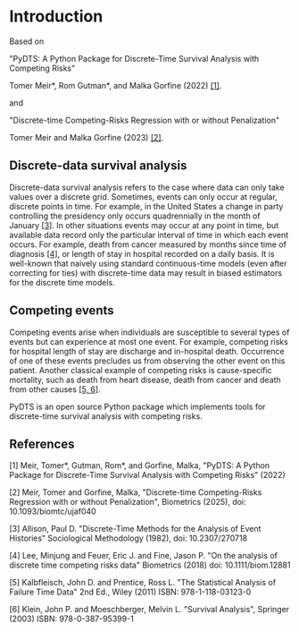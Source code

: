 # Introduction

Based on 

"PyDTS: A Python Package for Discrete-Time Survival Analysis with Competing Risks"

Tomer Meir\*, Rom Gutman\*, and Malka Gorfine (2022) [[1]](#1).

and

"Discrete-time Competing-Risks Regression with or without Penalization"

Tomer Meir and Malka Gorfine (2023) [[2]](#2).

## Discrete-data survival analysis
Discrete-data survival analysis refers to the case where data can only take values over a discrete grid. Sometimes, events can only occur at regular, discrete points in time. For example, in the United States a change in party controlling the presidency only occurs quadrennially in the month of January [[3]](#3). In other situations events may occur at any point in time, but available data record only the particular interval of time in which each event occurs. For example, death from cancer measured by months since time of diagnosis [[4]](#4), or length of stay in hospital recorded on a daily basis. It is well-known that naively using standard continuous-time models (even after correcting for ties) with discrete-time data may result in biased estimators for the discrete time models.

## Competing events

Competing events arise when individuals are susceptible to several types of events but can experience at most one event. For example, competing risks for hospital length of stay are discharge and in-hospital death. Occurrence of one of these events precludes us from observing the other event on this patient. Another classical example of competing risks is cause-specific mortality, such as death from heart disease, death from cancer and death from other causes [[5, 6]](#5#6). 


PyDTS is an open source Python package which implements tools for discrete-time survival analysis with competing risks.


## References
<a id="1">[1]</a> 
Meir, Tomer\*, Gutman, Rom\*, and Gorfine, Malka, 
"PyDTS: A Python Package for Discrete-Time Survival Analysis with Competing Risks"
(2022)

<a id="2">[2]</a> 
Meir, Tomer and Gorfine, Malka, 
"Discrete-time Competing-Risks Regression with or without Penalization", Biometrics (2025), doi: 10.1093/biomtc/ujaf040

<a id="3">[3]</a> 
Allison, Paul D.
"Discrete-Time Methods for the Analysis of Event Histories"
Sociological Methodology (1982),
doi: 10.2307/270718

<a id="4">[4]</a> 
Lee, Minjung and Feuer, Eric J. and Fine, Jason P.
"On the analysis of discrete time competing risks data"
Biometrics (2018)
doi: 10.1111/biom.12881

<a id="5">[5]</a> 
Kalbfleisch, John D. and Prentice, Ross L.
"The Statistical Analysis of Failure Time Data" 2nd Ed.,
Wiley (2011)
ISBN: 978-1-118-03123-0

<a id="6">[6]</a> 
Klein, John P. and Moeschberger, Melvin L.
"Survival Analysis",
Springer (2003)
ISBN: 978-0-387-95399-1
